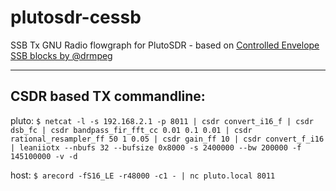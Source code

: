 # plutosdr-cessb

SSB Tx GNU Radio flowgraph for PlutoSDR - based on [Controlled Envelope SSB blocks by @drmpeg](http://www.github.com/drmpeg/gr-cessb)

----

## CSDR based TX commandline:

pluto: 
    `$ netcat -l -s 192.168.2.1 -p 8011 | csdr convert_i16_f | csdr dsb_fc | csdr bandpass_fir_fft_cc 0.01 0.1 0.01 | csdr rational_resampler_ff 50 1 0.05 | csdr gain_ff 10 | csdr convert_f_i16 | leaniiotx --nbufs 32 --bufsize 0x8000 -s 2400000 --bw 200000 -f 145100000 -v -d`

host: 
    `$ arecord -fS16_LE -r48000 -c1 - | nc pluto.local 8011`

    
